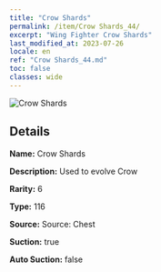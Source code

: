 ```yaml
---
title: "Crow Shards"
permalink: /item/Crow Shards_44/
excerpt: "Wing Fighter Crow Shards"
last_modified_at: 2023-07-26
locale: en
ref: "Crow Shards_44.md"
toc: false
classes: wide
---
```



 ![Crow Shards](/images/item/Crow_Shards_p.png)



## Details

 **Name:** Crow Shards 

 **Description:** Used to evolve Crow

 **Rarity:** 6 

 **Type:** 116 

 **Source:** Source: Chest 

 **Suction:** true 

 **Auto Suction:** false 


